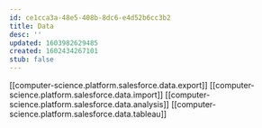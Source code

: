 ```yaml
---
id: ce1cca3a-48e5-408b-8dc6-e4d52b6cc3b2
title: Data
desc: ''
updated: 1603982629485
created: 1602434267101
stub: false
---
```



[[computer-science.platform.salesforce.data.export]]
[[computer-science.platform.salesforce.data.import]]
[[computer-science.platform.salesforce.data.analysis]]
[[computer-science.platform.salesforce.data.tableau]]